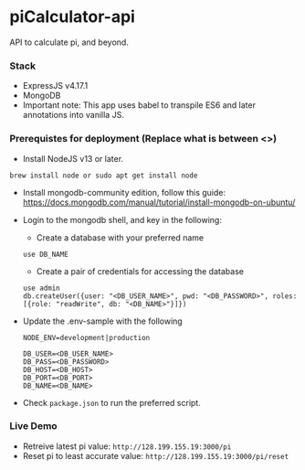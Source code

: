 # piCalculator-api
API to calculate pi, and beyond.


### Stack
- ExpressJS v4.17.1
- MongoDB
- Important note: This app uses babel to transpile ES6 and later annotations into vanilla JS.

### Prerequistes for deployment (Replace what is between <>)
- Install NodeJS v13 or later.
```
brew install node or sudo apt get install node
```
- Install mongodb-community edition, follow this guide: https://docs.mongodb.com/manual/tutorial/install-mongodb-on-ubuntu/
- Login to the mongodb shell, and key in the following:

  * Create a database with your preferred name
  ```
  use DB_NAME
  ```
  * Create a pair of credentials for accessing the database
  ```
  use admin
  db.createUser({user: "<DB_USER_NAME>", pwd: "<DB_PASSWORD>", roles: [{role: "readWrite", db: "<DB_NAME>"}]})
  ``` 
- Update the .env-sample with the following
  ```
  NODE_ENV=development|production

  DB_USER=<DB_USER_NAME>
  DB_PASS=<DB_PASSWORD>
  DB_HOST=<DB_HOST>
  DB_PORT=<DB_PORT>
  DB_NAME=<DB_NAME>
  ```
- Check `package.json` to run the preferred script.

### Live Demo
- Retreive latest pi value: `http://128.199.155.19:3000/pi`
- Reset pi to least accurate value: `http://128.199.155.19:3000/pi/reset`
